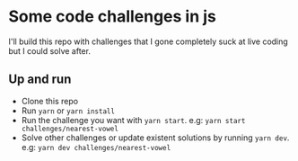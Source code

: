 # Some code challenges in js

I'll build this repo with challenges that I gone completely suck at live coding but I could solve after.

## Up and run

- Clone this repo
- Run `yarn` or `yarn install`
- Run the challenge you want with `yarn start`. e.g: `yarn start challenges/nearest-vowel`
- Solve other challenges or update existent solutions by running `yarn dev`. e.g: `yarn dev challenges/nearest-vowel`

